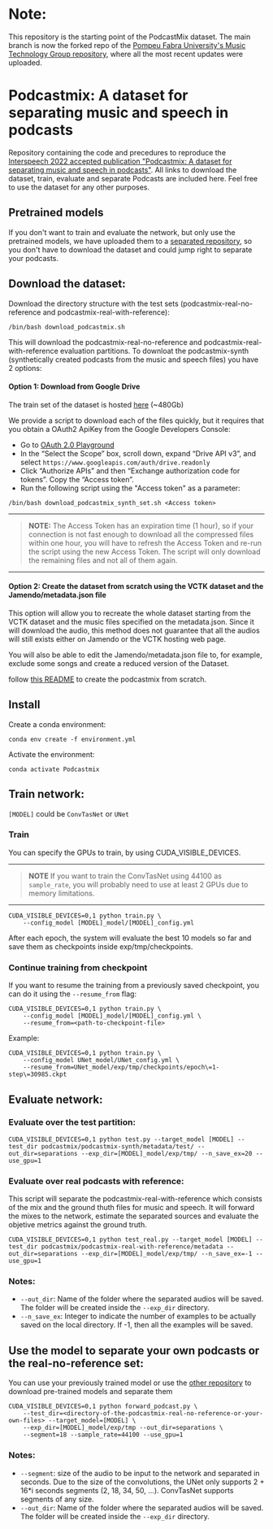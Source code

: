 # Note:
This repository is the starting point of the PodcastMix dataset. The main branch is now the forked repo of the [Pompeu Fabra University's Music Technology Group repository](https://github.com/MTG/Podcastmix), where all the most recent updates were uploaded.

# Podcastmix: A dataset for separating music and speech in podcasts

Repository containing the code and precedures to reproduce the [Interspeech 2022 accepted publication "Podcastmix: A dataset for separating music and speech in podcasts"](https://www.isca-archive.org/interspeech_2022/schmidt22_interspeech.html).
All links to download the dataset, train, evaluate and separate Podcasts are included here.
Feel free to use the dataset for any other purposes.

## Pretrained models
If you don't want to train and evaluate the network, but only use the pretrained models, we have uploaded them to a [separated repository](https://github.com/MTG/Podcastmix-inference), so you don't have to download the dataset and could jump right to separate your podcasts.

## Download the dataset:

Download the directory structure with the test sets (podcastmix-real-no-reference and podcastmix-real-with-reference):

```
/bin/bash download_podcastmix.sh
```

This will download the podcastmix-real-no-reference and podcastmix-real-with-reference evaluation partitions. To downloat the podcastmix-synth (synthetically created podcasts from the music and speech files) you have 2 options:

#### Option 1: Download from Google Drive

The train set of the dataset is hosted [here](https://drive.google.com/file/d/1jouTryUzC9u3SNzwHiMN7kjQigXt-PPG/view?usp=sharing) (~480Gb)

We provide a script to download each of the files quickly, but it requires that you obtain a OAuth2 ApiKey from the Google Developers Console:

- Go to [OAuth 2.0 Playground](https://developers.google.com/oauthplayground/)
- In the “Select the Scope” box, scroll down, expand “Drive API v3”, and select `https://www.googleapis.com/auth/drive.readonly`
- Click “Authorize APIs” and then “Exchange authorization code for tokens”. Copy the “Access token”.
- Run the following script using the "Access token" as a parameter:


```
/bin/bash download_podcastmix_synth_set.sh <Access token>
```

---
> **NOTE:**
> The Access Token has an expiration time (1 hour), so if your connection is not fast enough to download all the compressed files within one hour, you will have to refresh the Access Token and re-run the script using the new Access Token. The script will only download the remaining files and not all of them again.

---

#### Option 2: Create the dataset from scratch using the VCTK dataset and the Jamendo/metadata.json file

This option will allow you to recreate the whole dataset starting from the VCTK dataset and the music files specified on the metadata.json. Since it will download the audio, this method does not guarantee that all the audios will still exists either on Jamendo or the VCTK hosting web page.

You will also be able to edit the Jamendo/metadata.json file to, for example, exclude some songs and create a reduced version of the Dataset.

follow [this README](dataset_creation/README.md) to create the podcastmix from scratch.

## Install
Create a conda environment:

```
conda env create -f environment.yml
```

Activate the environment:

```
conda activate Podcastmix
```

## Train network:

```[MODEL]``` could be ```ConvTasNet``` or ```UNet```

### Train

You can specify the GPUs to train, by using CUDA_VISIBLE_DEVICES. 

---
> **NOTE**
> If you want to train the ConvTasNet using 44100 as ```sample_rate```, you will probably need to use at least 2 GPUs due to memory limitations.
---

```
CUDA_VISIBLE_DEVICES=0,1 python train.py \
    --config_model [MODEL]_model/[MODEL]_config.yml
```
After each epoch, the system will evaluate the best 10 models so far and save them as checkpoints inside exp/tmp/checkpoints.

### Continue training from checkpoint
If you want to resume the training from a previously saved checkpoint, you can do it using the ```--resume_from``` flag:

```
CUDA_VISIBLE_DEVICES=0,1 python train.py \
    --config_model [MODEL]_model/[MODEL]_config.yml \
    --resume_from=<path-to-checkpoint-file>
```
Example:
```
CUDA_VISIBLE_DEVICES=0,1 python train.py \
    --config_model UNet_model/UNet_config.yml \
    --resume_from=UNet_model/exp/tmp/checkpoints/epoch\=1-step\=30985.ckpt
```


## Evaluate network:
### Evaluate over the test partition:
``` 
CUDA_VISIBLE_DEVICES=0,1 python test.py --target_model [MODEL] --test_dir podcastmix/podcastmix-synth/metadata/test/ --out_dir=separations --exp_dir=[MODEL]_model/exp/tmp/ --n_save_ex=20 --use_gpu=1
```
### Evaluate over real podcasts with reference:
This script will separate the podcastmix-real-with-reference which consists of the mix and the ground thuth files for music and speech. It will forward the mixes to the network, estimate the separated sources and evaluate the objetive metrics against the ground truth.
```
CUDA_VISIBLE_DEVICES=0,1 python test_real.py --target_model [MODEL] --test_dir podcastmix/podcastmix-real-with-reference/metadata --out_dir=separations --exp_dir=[MODEL]_model/exp/tmp/ --n_save_ex=-1 --use_gpu=1
```

### Notes: ###
- ```--out_dir```: Name of the folder where the separated audios will be saved. The folder will be created inside the ```--exp_dir``` directory.
- ```--n_save_ex```: Integer to indicate the number of examples to be actually saved on the local directory. If -1, then all the examples will be saved.

## Use the model to separate your own podcasts or the real-no-reference set:
You can use your previously trained model or use the [other repository](https://github.com/MTG/Podcastmix-inference) to download pre-trained models and separate them
```
CUDA_VISIBLE_DEVICES=0,1 python forward_podcast.py \
    --test_dir=<directory-of-the-podcastmix-real-no-reference-or-your-own-files> --target_model=[MODEL] \
    --exp_dir=[MODEL]_model/exp/tmp --out_dir=separations \
    --segment=18 --sample_rate=44100 --use_gpu=1
```

### Notes: ###
- ```--segment```: size of the audio to be input to the network and separated in seconds. Due to the size of the convolutions, the UNet only supports 2 + 16*i seconds segments (2, 18, 34, 50, ...). ConvTasNet supports segments of any size.
- ```--out_dir```: Name of the folder where the separated audios will be saved. The folder will be created inside the ```--exp_dir``` directory.
